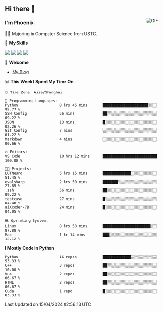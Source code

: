 ## Hi there 👋
<img align="right" alt="GIF" src="https://raw.githubusercontent.com/JoeyBling/JoeyBling/master/pic/pusheencode.gif" />

### I'm Phoenix.

👨‍🎓 Majoring in Computer Science from USTC.

🌟 **My Skills**

![](https://img.shields.io/badge/-Python-3e74a2?style=flat-square&logo=Python&logoColor=fff)
![](https://img.shields.io/badge/-C++-9f62a5?style=flat&logo=cplusplus&logoColor=white)
![](https://img.shields.io/badge/-Linux-185886?style=flat-square&logo=Linux&logoColor=fff)
![](https://img.shields.io/badge/-Rust-ff4136?style=flat-square&logo=Rust&logoColor=fff)

💬 **Welcome**

- [My Blog](https://ysy-phoenix.github.io/)

<!--START_SECTION:waka-->
📊 **This Week I Spent My Time On** 

```text
🕑︎ Time Zone: Asia/Shanghai

💬 Programming Languages: 
Python                   8 hrs 45 mins       █████████████████████░░░░   85.77 % 
SSH Config               56 mins             ██░░░░░░░░░░░░░░░░░░░░░░░   09.22 % 
JSON                     13 mins             █░░░░░░░░░░░░░░░░░░░░░░░░   02.26 % 
Git Config               7 mins              ░░░░░░░░░░░░░░░░░░░░░░░░░   01.22 % 
Markdown                 4 mins              ░░░░░░░░░░░░░░░░░░░░░░░░░   00.66 % 

🔥 Editors: 
VS Code                  10 hrs 12 mins      █████████████████████████   100.00 % 

🐱‍💻 Projects: 
LUTNeuro                 5 hrs 15 mins       █████████████░░░░░░░░░░░░   51.45 % 
evalsharp                2 hrs 50 mins       ███████░░░░░░░░░░░░░░░░░░   27.85 % 
.ssh                     56 mins             ██░░░░░░░░░░░░░░░░░░░░░░░   09.22 % 
testcase                 27 mins             █░░░░░░░░░░░░░░░░░░░░░░░░   04.46 % 
aiXcoder-7B              24 mins             █░░░░░░░░░░░░░░░░░░░░░░░░   04.05 % 

💻 Operating System: 
Linux                    8 hrs 58 mins       ██████████████████████░░░   87.88 % 
Mac                      1 hr 14 mins        ███░░░░░░░░░░░░░░░░░░░░░░   12.12 % 
```

**I Mostly Code in Python** 

```text
Python                   16 repos            █████████████░░░░░░░░░░░░   53.33 % 
C++                      3 repos             ██░░░░░░░░░░░░░░░░░░░░░░░   10.00 % 
Vue                      2 repos             ██░░░░░░░░░░░░░░░░░░░░░░░   06.67 % 
HTML                     2 repos             ██░░░░░░░░░░░░░░░░░░░░░░░   06.67 % 
Cuda                     1 repo              █░░░░░░░░░░░░░░░░░░░░░░░░   03.33 % 
```




 Last Updated on 15/04/2024 02:56:13 UTC
<!--END_SECTION:waka-->

<!--
**ysy-phoenix/ysy-phoenix** is a ✨ _special_ ✨ repository because its `README.md` (this file) appears on your GitHub profile.

Here are some ideas to get you started:

- 🔭 I’m currently working on ...
- 🌱 I’m currently learning ...
- 👯 I’m looking to collaborate on ...
- 🤔 I’m looking for help with ...
- 💬 Ask me about ...
- 📫 How to reach me: ...
- 😄 Pronouns: ...
- ⚡ Fun fact: ...
-->
